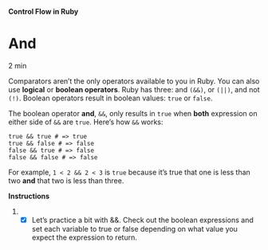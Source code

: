 **Control Flow in Ruby**

# And

2 min

Comparators aren’t the only operators available to you in Ruby. You can also use **logical** or **boolean operators**. Ruby has three: and ```(&&)```, or ```(||)```, and not ```(!)```. Boolean operators result in boolean values: ```true``` or ```false```.

The boolean operator **and**, ```&&```, only results in ```true``` when **both** expression on either side of ```&&``` are ```true```. Here’s how ```&&``` works:

```
true && true # => true
true && false # => false
false && true # => false
false && false # => false
```

For example, ```1 < 2 && 2 < 3``` is ```true``` because it’s true that one is less than two **and** that two is less than three.

**Instructions**

1.
    - [x] Let’s practice a bit with &&. Check out the boolean expressions and set each variable to true or false depending on what value you expect the expression to return.